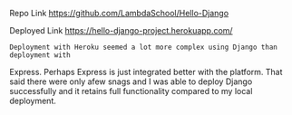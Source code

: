 Repo Link
https://github.com/LambdaSchool/Hello-Django

Deployed Link
https://hello-django-project.herokuapp.com/

    Deployment with Heroku seemed a lot more complex using Django than deployment with

Express. Perhaps Express is just integrated better with the platform. That said there
were only afew snags and I was able to deploy Django successfully and it retains full
functionality compared to my local deployment.
